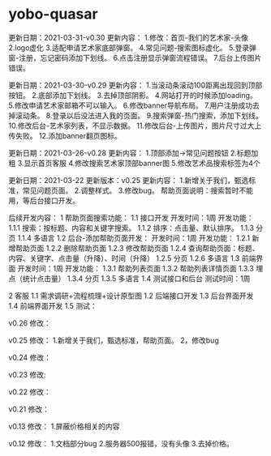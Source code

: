 # yobo-quasar

更新日期：2021-03-31-v0.30
更新内容：
  1.修改：首页-我们的艺术家-头像
  2.logo虚化
  3.适配申请艺术家底部弹窗。
  4.常见问题-搜索图标虚化。
  5.登录弹窗-注册，忘记密码添加下划线。
  6.点击注册显示弹窗流程错误。
  7.后台上传图片错误。


更新日期：2021-03-30-v0.29
更新内容：
  1.当滚动条滚动100距离出现回到顶部按钮。
  2.底部添加下划线。
  3.去掉顶部阴影。
  4.网站打开的时候添加loading。
  5.修改申请艺术家邮箱不可以输入。
  6.修改banner导航布局。
  7.用户注册成功去掉滚动条。
  8.登录以后没法进入我的页面。
  9.搜索弹窗-热门搜索，添加下划线。
  10.修改后台-艺术家列表，不显示数据。
  11.修改后台-上传图片，图片尺寸过大上传失败。
  12.添加banner翻页图标。

更新日期：2021-03-26-v0.28
更新内容：
  1.顶部添加->常见问题按钮
  2.标题加粗
  3.显示首页客服
  4.修改搜索艺术家顶部banner图
  5.修改艺术品搜索标签为4个



更新日期：2021-03-22
更新版本：v0.25
更新内容：
 1.新增关于我们，甄选标准，常见问题页面。
 2.调整样式。
 3.修改bug。
帮助页面说明：搜索暂时不能用，等后台接口开发。

后续开发内容：
1 帮助页面搜索功能：
 1.1 接口开发
    开发时间：1周
    开发功能：
      1.1.1 搜索：按标题、内容和关键字搜索。
      1.1.2 排序：点击量、默认排序。
      1.1.3 分页
      1.1.4 多语言
  1.2 后台-添加帮助页面开发：
    开发时间：1周
    开发功能：
      1.2.1 新增帮助页面
      1.2.2 删除帮助页面
      1.2.3 修改帮助页面
      1.2.4 查询帮助页面：标题、内容、关键字、点击量（升降）、时间（升降）
      1.2.5 分页
      1.2.6 多语言
  1.3 前端界面
    开发时间：1周
    开发功能：
      1.3.1 帮助列表页面
      1.3.2 帮助列表详情页面
      1.3.3 埋点（统计点击量）
      1.3.4 分页
      1.3.5 多语言
  1.4 测试接口和后台
    测试时间：1周

2 客服
  1.1 需求调研+流程梳理+设计原型图
  1.2 后端接口开发
  1.3 后台界面开发
  1.4 前端界面开发
  1.5 测试：


v0.26
修改：

v0.25
修改：
  1.新增关于我们，甄选标准，帮助页面。
  2，修改bug

v0.24
修改：

v0.23
修改:

v0.22
修改：

v0.21
修改：

v0.13
修改：
  1.屏蔽价格相关的内容


v0.12
修改：
  1.文档部分bug
  2.服务器500报错，没有头像
  3.去掉价格。
